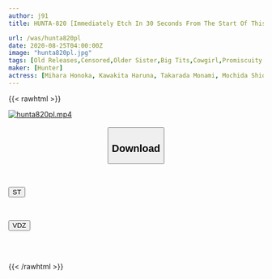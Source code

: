 ```yaml
---
author: j91
title: HUNTA-820 [Immediately Etch In 30 Seconds From The Start Of This Story] When I Move Into A Share House Full Of Super Erotic Big Sisters, A Man Makes Me Have Sex With 6 Older Sisters! Lesbian Big Orgy...

url: /was/hunta820pl
date: 2020-08-25T04:00:00Z
image: "hunta820pl.jpg"
tags: [Old Releases,Censored,Older Sister,Big Tits,Cowgirl,Promiscuity	 ]
maker: [Hunter]
actress: [Mihara Honoka, Kawakita Haruna, Takarada Monami, Mochida Shiori , Yukimi Chinatsu, Yukimi Chinatsu, Momoi Anna]
---
```



{{< rawhtml >}}

<div class="video" data-videoid="dRk37jwmQ9fkWrW">
    <a href="javascript:;">
        <img src="/was/hunta820pl/hunta820pl.jpg" width="WIDTH" height="HEIGHT" alt="hunta820pl.mp4" loading="lazy">
    </a>
</div>

<script type="text/javascript" src="https://j91.asia/asset/on-demand-st.js"></script>

<br>
  <link rel="stylesheet" href="https://j91.asia/asset/bs5.css">
  
  <center>
  <button class="btn btn-primary" type="button" data-bs-toggle="collapse" data-bs-target=".multi-collapse" aria-expanded="false" aria-controls="multiCollapseExample1 multiCollapseExample2"><h2>Download</h2></button></center>
</p>
<div class="row">
  <div class="col">
    <div class="collapse multi-collapse" id="multiCollapseExample1">
      <div class="card card-body">
	      	      <br>
<div class="buttons">  
<p><a href="https://streamtape.to/v/dRk37jwmQ9fkWrW" target="_blank"><button class="btn-hover color-3"><i class="fa fa-download"></i> ST</button></a></p></div>
    </div>
  </div>
</div>
  <div class="col">
    <div class="collapse multi-collapse" id="multiCollapseExample2">
      <div class="card card-body">
	      <br>
<div class="buttons">
<p><a href="https://vidoza.net/td3fx2vpi2s6" target="_blank"><button class="btn-hover color-1"><i class="fa fa-download"></i> VDZ</button></a></p></div>
<br><br>
      </div>
    </div>
  </div>
</div>

{{< /rawhtml >}}
